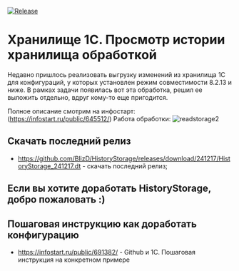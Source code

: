 [![Release](https://img.shields.io/github/tag/BlizD/HistoryStorage.svg?label=Last%20release&a)](https://github.com/BlizD/HistoryStorage/releases)

# Хранилище 1С. Просмотр истории хранилища обработкой #

Недавно пришлось реализовать выгрузку изменений из хранилища 1С для конфигураций, у которых установлен режим совместимости 8.2.13 и ниже. 
В рамках задачи появилась вот эта обработка, решил ее выложить отдельно, вдруг кому-то еще пригодится.

Полное описание смотрим на инфостарт: (https://infostart.ru/public/645512/)
Работа обработки: ![readstorage2](https://user-images.githubusercontent.com/10989306/33755844-bb709610-dc03-11e7-9358-dab62b8b499f.gif)

## Скачать последний релиз ## 

* https://github.com/BlizD/HistoryStorage/releases/download/241217/HistoryStorage_241217.dt - скачать последний релиз;

##  Если вы хотите доработать HistoryStorage, добро пожаловать :)

##  Пошаговая инструкцию как доработать конфигурацию

* https://infostart.ru/public/691382/ - Github и 1С. Пошаговая инструкция на конкретном примере


